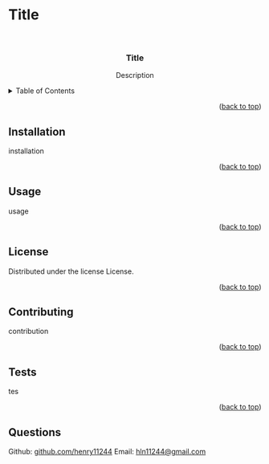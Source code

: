 

# Title

<div id="top"></div>

<br />
<div align="center">


<h3 align="center">Title</h3>

  <p align="center">
  Description
    
</div>

<details>
  <summary>Table of Contents</summary>
  <ol>
    <li><a href="#installation">Installation</a></li>
    <li><a href="#usage">Usage</a></li>
    <li><a href="#license">License</a></li>
    <li><a href="#contributing">Contributing</a></li>
    <li><a href="#tests">Tests</a></li>
    <li><a href="#questions">Questions</a></li>
  </ol>
</details>



<p align="right">(<a href="#top">back to top</a>)</p>

## Installation

installation

<p align="right">(<a href="#top">back to top</a>)</p>

## Usage

usage

<p align="right">(<a href="#top">back to top</a>)</p>

## License

Distributed under the license License.

<p align="right">(<a href="#top">back to top</a>)</p>

## Contributing

contribution

<p align="right">(<a href="#top">back to top</a>)</p>

## Tests

tes

<p align="right">(<a href="#top">back to top</a>)</p>

## Questions

Github: [github.com/henry11244](github.com/henry11244) 
Email: [hln11244@gmail.com](hln11244@gmail.com) 

